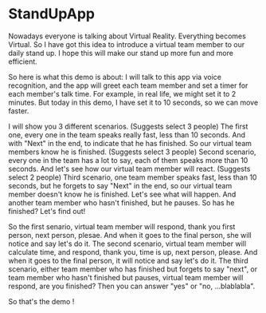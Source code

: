 # StandUpApp

Nowadays everyone is talking about Virtual Reality. Everything becomes Virtual. So I have got this idea to introduce a virtual team member to our daily stand up. I hope this will make our stand up more fun and more efficient.

So here is what this demo is about: I will talk to this app via voice recognition, and the app will greet each team member and set a timer for each member's talk time. 
For example, in real life, we might set it to 2 minutes. But today in this demo, I have set it to 10 seconds, so we can move faster.

I will show you 3 different scenarios. 
(Suggests select 3 people) The first one, every one in the team speaks really fast, less than 10 seconds. And with "Next" in the end, to indicate that he has finished. So our virtual team members know he is finished. 
(Suggests select 3 people) Second scenario, every one in the team has a lot to say, each of them speaks more than 10 seconds. And let's see how our virtual team member will react. 
(Suggests select 2 people) Third scenario, one team member speaks fast, less than 10 seconds, but he forgets to say "Next" in the end, so our virtual team member doesn't know he is finished. Let's see what will happen. 
And another team member who hasn't finished, but he pauses. So has he finished? Let's find out! 

So the first senario, virtual team member will respond, thank you first person, next person, plesae. And when it goes to the final person, she will notice and say let's do it. 
The second scenario, virtual team member will calculate time, and respond, thank you, time is up, next person, please. And when it goes to the final person, it will notice and say let's do it. 
The third scenario, either team member who has finished but forgets to say "next", or team member who hasn't finished but pauses, virtual team member will respond, are you finished? Then you can answer "yes" or "no, ...blablabla".

So that's the demo !

